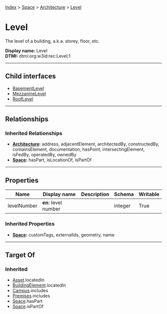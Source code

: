 [Index](../../../Index.md) > [Space](../../Space.md) > [Architecture](../Architecture.md) > [Level](#)
# Level

The level of a building, a.k.a. storey, floor, etc.


**Display name:** Level<br />
**DTMI:** dtmi:org:w3id:rec:Level;1

---

## Child interfaces
* [BasementLevel](BasementLevel.md)
* [MezzanineLevel](MezzanineLevel.md)
* [RoofLevel](RoofLevel.md)

---

## Relationships

### Inherited Relationships
* **[Architecture](../Architecture.md):** address, adjacentElement, architectedBy, constructedBy, containsElement, documentation, hasPoint, intersectingElement, isFedBy, operatedBy, ownedBy
* **[Space](../../Space.md):** hasPart, isLocationOf, isPartOf

---

## Properties

|Name|Display name|Description|Schema|Writable|
|-|-|-|-|-|
|levelNumber|**en**: level number||integer|True|
### Inherited Properties
* **[Space](../../Space.md):** customTags, externalIds, geometry, name

---

## Target Of
### Inherited
* [Asset](../../../Asset/Asset.md).locatedIn
* [BuildingElement](../../../BuildingElement/BuildingElement.md).locatedIn
* [Campus](../../../Collection/Campus.md).includes
* [Premises](../../../Collection/Premises.md).includes
* [Space](../../Space.md).hasPart
* [Space](../../Space.md).isPartOf
